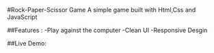 #Rock-Paper-Scissor Game 
A simple game built with Html,Css and JavaScript 

##Features :
-Play against the computer
-Clean UI
-Responsive Desgin  

##Live Demo: 
